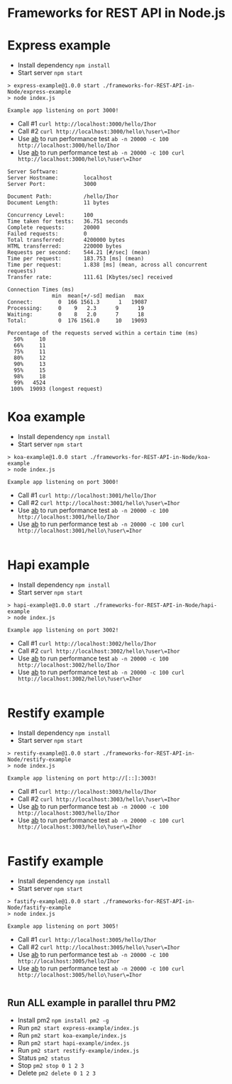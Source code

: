 # Frameworks for REST API in Node.js

# Express example

* Install dependency `npm install`
* Start server `npm start`

```
> express-example@1.0.0 start ./frameworks-for-REST-API-in-Node/express-example
> node index.js

Example app listening on port 3000!
```

* Call #1 `curl http://localhost:3000/hello/Ihor`
* Call #2 `curl http://localhost:3000/hello\?user\=Ihor`
* Use [ab](https://httpd.apache.org/docs/2.4/programs/ab.html) to run performance test `ab -n 20000 -c 100 http://localhost:3000/hello/Ihor`
* Use [ab](https://httpd.apache.org/docs/2.4/programs/ab.html) to run performance test `ab -n 20000 -c 100 curl http://localhost:3000/hello\?user\=Ihor`


```
Server Software:        
Server Hostname:        localhost
Server Port:            3000

Document Path:          /hello/Ihor
Document Length:        11 bytes

Concurrency Level:      100
Time taken for tests:   36.751 seconds
Complete requests:      20000
Failed requests:        0
Total transferred:      4200000 bytes
HTML transferred:       220000 bytes
Requests per second:    544.21 [#/sec] (mean)
Time per request:       183.753 [ms] (mean)
Time per request:       1.838 [ms] (mean, across all concurrent requests)
Transfer rate:          111.61 [Kbytes/sec] received

Connection Times (ms)
              min  mean[+/-sd] median   max
Connect:        0  166 1561.3      1   19087
Processing:     0    9   2.3      9      19
Waiting:        0    8   2.0      7      18
Total:          0  176 1561.0     10   19093

Percentage of the requests served within a certain time (ms)
  50%     10
  66%     11
  75%     11
  80%     12
  90%     13
  95%     15
  98%     18
  99%   4524
 100%  19093 (longest request)
```

# Koa example

* Install dependency `npm install`
* Start server `npm start`

```
> koa-example@1.0.0 start ./frameworks-for-REST-API-in-Node/koa-example
> node index.js

Example app listening on port 3000!
```

* Call #1 `curl http://localhost:3001/hello/Ihor`
* Call #2 `curl http://localhost:3001/hello\?user\=Ihor`
* Use [ab](https://httpd.apache.org/docs/2.4/programs/ab.html) to run performance test `ab -n 20000 -c 100 http://localhost:3001/hello/Ihor`
* Use [ab](https://httpd.apache.org/docs/2.4/programs/ab.html) to run performance test `ab -n 20000 -c 100 curl http://localhost:3001/hello\?user\=Ihor`

```

```
# Hapi example

* Install dependency `npm install`
* Start server `npm start`

```
> hapi-example@1.0.0 start ./frameworks-for-REST-API-in-Node/hapi-example
> node index.js

Example app listening on port 3002!
```

* Call #1 `curl http://localhost:3002/hello/Ihor`
* Call #2 `curl http://localhost:3002/hello\?user\=Ihor`
* Use [ab](https://httpd.apache.org/docs/2.4/programs/ab.html) to run performance test `ab -n 20000 -c 100 http://localhost:3002/hello/Ihor`
* Use [ab](https://httpd.apache.org/docs/2.4/programs/ab.html) to run performance test `ab -n 20000 -c 100 curl http://localhost:3002/hello\?user\=Ihor`

```

```

# Restify example

* Install dependency `npm install`
* Start server `npm start`

```
> restify-example@1.0.0 start ./frameworks-for-REST-API-in-Node/restify-example
> node index.js

Example app listening on port http://[::]:3003!
```

* Call #1 `curl http://localhost:3003/hello/Ihor`
* Call #2 `curl http://localhost:3003/hello\?user\=Ihor`
* Use [ab](https://httpd.apache.org/docs/2.4/programs/ab.html) to run performance test `ab -n 20000 -c 100 http://localhost:3003/hello/Ihor`
* Use [ab](https://httpd.apache.org/docs/2.4/programs/ab.html) to run performance test `ab -n 20000 -c 100 curl http://localhost:3003/hello\?user\=Ihor`

```

```

# Fastify example

* Install dependency `npm install`
* Start server `npm start`

```
> fastify-example@1.0.0 start ./frameworks-for-REST-API-in-Node/fastify-example
> node index.js

Example app listening on port 3005!
```

* Call #1 `curl http://localhost:3005/hello/Ihor`
* Call #2 `curl http://localhost:3005/hello\?user\=Ihor`
* Use [ab](https://httpd.apache.org/docs/2.4/programs/ab.html) to run performance test `ab -n 20000 -c 100 http://localhost:3005/hello/Ihor`
* Use [ab](https://httpd.apache.org/docs/2.4/programs/ab.html) to run performance test `ab -n 20000 -c 100 curl http://localhost:3005/hello\?user\=Ihor`

```

```

## Run ALL example in parallel thru PM2

* Install pm2 `npm install pm2 -g`
* Run `pm2 start express-example/index.js`
* Run `pm2 start koa-example/index.js`
* Run `pm2 start hapi-example/index.js`
* Run `pm2 start restify-example/index.js`
* Status `pm2 status`
* Stop `pm2 stop 0 1 2 3`
* Delete `pm2 delete 0 1 2 3`
